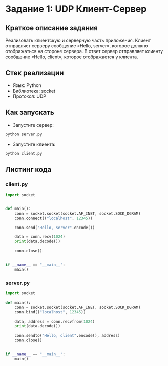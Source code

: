 # Задание 1: UDP Клиент-Сервер

## Краткое описание задания

Реализовать клиентскую и серверную часть приложения. Клиент отправляет серверу сообщение «Hello, server», которое должно отображаться на стороне сервера. В ответ сервер отправляет клиенту сообщение «Hello, client», которое отображается у клиента.

## Стек реализации

- Язык: Python
- Библиотека: socket
- Протокол: UDP

## Как запускать

* Запустите сервер:

```bash
python server.py
```

* Запустите клиента:

```bash
python client.py
```

## Листинг кода

### client.py

```python
import socket


def main():
    conn = socket.socket(socket.AF_INET, socket.SOCK_DGRAM)
    conn.connect(("localhost", 12345))

    conn.send("Hello, server".encode())

    data = conn.recv(1024)
    print(data.decode())

    conn.close()


if __name__ == "__main__":
    main()
```

### server.py

```python
import socket

def main():
    conn = socket.socket(socket.AF_INET, socket.SOCK_DGRAM)
    conn.bind(("localhost", 12345))

    data, address = conn.recvfrom(1024)
    print(data.decode())

    conn.sendto("Hello, client".encode(), address)
    conn.close()


if __name__ == "__main__":
    main()
```
